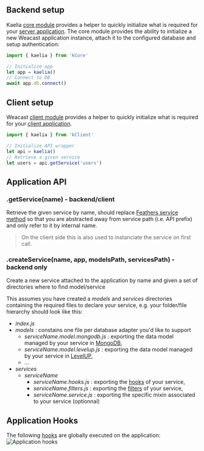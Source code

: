 ## Backend setup

Kaelia [core module](https://github.com/kaelia-tech/kCore) provides a helper to quickly initialize what is required for your [server application](https://docs.feathersjs.com/api/application.html). The core module provides the ability to initialize a new Weacast application instance, attach it to the configured database and setup authentication:
```javascript
import { kaelia } from 'kCore'

// Initialize app
let app = kaelia()
// Connect to DB
await app.db.connect()
```

## Client setup

Weacast [client module](https://github.com/kaelia-tech/kClient) provides a helper to quickly initialize what is required for your [client application](https://docs.feathersjs.com/api/client.html).
```javascript
import { kaelia } from 'kClient'

// Initialize API wrapper
let api = kaelia()
// Retrieve a given service
let users = api.getService('users')
```

## Application API

### .getService(name) - backend/client

Retrieve the given service by name, should replace [Feathers service method](https://docs.feathersjs.com/api/application.html#servicepath) so that you are abstracted away from service path (i.e. API prefix) and only refer to it by internal name.

> On the client side this is also used to instanciate the service on first call.

### .createService(name, app, modelsPath, servicesPath) - backend only

Create a new service attached to the application by name and given a set of directories where to find model/service

This assumes you have created a *models* and *services* directories containing the required files to declare your service, e.g. your folder/file hierarchy should look like this:
* *index.js*
* *models* : constains one file per database adapter you'd like to support
  * *serviceName.model.mongodb.js* : exporting the data model managed by your service in [MongoDB](https://docs.feathersjs.com/api/databases/mongodb.html), 
  * *serviceName.model.levelup.js* : exporting the data model managed by your service in [LevelUP](https://github.com/feathersjs/feathers-levelup), 
  * ...
* *services*
  * *serviceName*
    * *serviceName.hooks.js* : exporting the [hooks](https://docs.feathersjs.com/api/hooks.html) of your service, 
    * *serviceName.filters.js* : exporting the [filters](https://docs.feathersjs.com/api/events.html#event-filtering) of your service, 
    * *serviceName.service.js* : exporting the specific mixin associated to your service (optionnal)
    
## Application Hooks

The following [hooks](./HOOKS.MD) are globally executed on the application:
![Application hooks](https://cdn.rawgit.com/kaelia-tech/kDocs/c70b836e2a7c92c98afd73eac9d2010f897b68b7/images/Application%20Hooks%20Diagram.svg)
